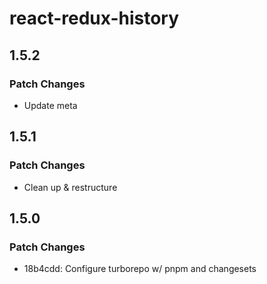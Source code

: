 # react-redux-history

## 1.5.2

### Patch Changes

- Update meta

## 1.5.1

### Patch Changes

- Clean up & restructure

## 1.5.0

### Patch Changes

- 18b4cdd: Configure turborepo w/ pnpm and changesets
